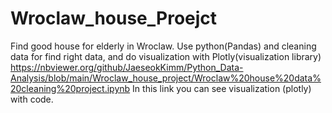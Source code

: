 # Wroclaw_house_Proejct
Find good house for elderly in Wroclaw.
Use python(Pandas) and cleaning data for find right data, and do visualization with Plotly(visualization library)
https://nbviewer.org/github/JaeseokKimm/Python_Data-Analysis/blob/main/Wroclaw_house_project/Wroclaw%20house%20data%20cleaning%20project.ipynb
In this link you can see visualization (plotly) with code. 
